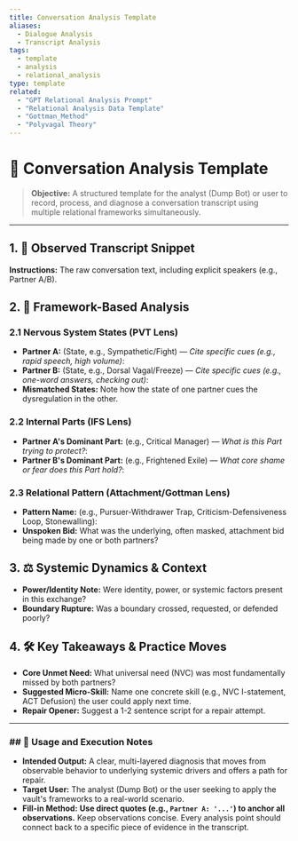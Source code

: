 ```yaml
---
title: Conversation Analysis Template
aliases:
  - Dialogue Analysis
  - Transcript Analysis
tags:
  - template
  - analysis
  - relational_analysis
type: template
related:
  - "GPT Relational Analysis Prompt"
  - "Relational Analysis Data Template"
  - "Gottman_Method"
  - "Polyvagal Theory"
---
```


<!-- @format -->

# 💬 Conversation Analysis Template

> **Objective:** A structured template for the analyst (Dump Bot) or user to record, process, and diagnose a conversation transcript using multiple relational frameworks simultaneously.

---

## 1. 📝 Observed Transcript Snippet

**Instructions:** The raw conversation text, including explicit speakers (e.g., Partner A/B).

## 2. 🧠 Framework-Based Analysis

### 2.1 Nervous System States (PVT Lens)

- **Partner A:** (State, e.g., Sympathetic/Fight) — _Cite specific cues (e.g., rapid speech, high volume)_:
- **Partner B:** (State, e.g., Dorsal Vagal/Freeze) — _Cite specific cues (e.g., one-word answers, checking out)_:
- **Mismatched States:** Note how the state of one partner cues the dysregulation in the other.

### 2.2 Internal Parts (IFS Lens)

- **Partner A's Dominant Part:** (e.g., Critical Manager) — _What is this Part trying to protect?_:
- **Partner B's Dominant Part:** (e.g., Frightened Exile) — _What core shame or fear does this Part hold?_:

### 2.3 Relational Pattern (Attachment/Gottman Lens)

- **Pattern Name:** (e.g., Pursuer-Withdrawer Trap, Criticism-Defensiveness Loop, Stonewalling):
- **Unspoken Bid:** What was the underlying, often masked, attachment bid being made by one or both partners?

## 3. ⚖️ Systemic Dynamics & Context

- **Power/Identity Note:** Were identity, power, or systemic factors present in this exchange?
- **Boundary Rupture:** Was a boundary crossed, requested, or defended poorly?

## 4. 🛠️ Key Takeaways & Practice Moves

- **Core Unmet Need:** What universal need (NVC) was most fundamentally missed by both partners?
- **Suggested Micro-Skill:** Name one concrete skill (e.g., NVC I-statement, ACT Defusion) the user could apply next time.
- **Repair Opener:** Suggest a 1-2 sentence script for a repair attempt.

---

### ## 📌 Usage and Execution Notes

- **Intended Output:** A clear, multi-layered diagnosis that moves from observable behavior to underlying systemic drivers and offers a path for repair.
- **Target User:** The analyst (Dump Bot) or the user seeking to apply the vault's frameworks to a real-world scenario.
- **Fill-in Method:** **Use direct quotes (e.g., `Partner A: '...'`) to anchor all observations.** Keep observations concise. Every analysis point should connect back to a specific piece of evidence in the transcript.
